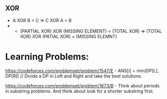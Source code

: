 ## XOR
- A XOR B = C => C XOR A = B
- - (PARTIAL XOR) XOR (MISSING ELEMENT) = (TOTAL XOR) => (TOTAL XOR) XOR (PATIAL XOR) = (MISSING ELEMNT)

# Learning Problems:
https://codeforces.com/problemset/problem/1547/E - ANS[i] = min(DP[L], DP[R]) // Divide a DP in Left and Right and take the best solutions.

https://codeforces.com/problemset/problem/1673/B - Think about periods in substring problems. And think about look for a shorter substring first.







